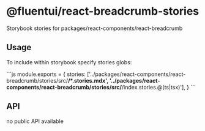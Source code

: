 # @fluentui/react-breadcrumb-stories

Storybook stories for packages/react-components/react-breadcrumb

## Usage

To include within storybook specify stories globs:

\`\`\`js
module.exports = {
stories: ['../packages/react-components/react-breadcrumb/stories/src/**/*.stories.mdx', '../packages/react-components/react-breadcrumb/stories/src/**/index.stories.@(ts|tsx)'],
}
\`\`\`

## API

no public API available
